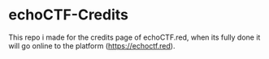 # echoCTF-Credits
This repo i made for the credits page of echoCTF.red, when its fully done it will go
online to the platform (https://echoctf.red).
